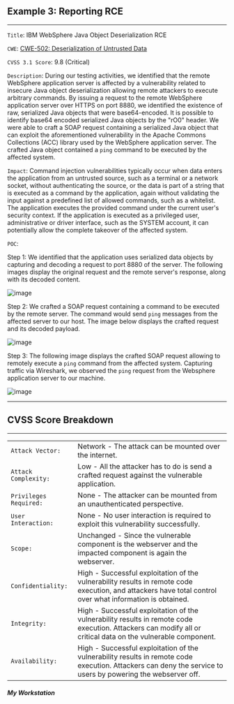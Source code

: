 ## Example 3: Reporting RCE

___

`Title`: IBM WebSphere Java Object Deserialization RCE

`CWE`: [CWE-502: Deserialization of Untrusted Data](https://cwe.mitre.org/data/definitions/502.html)

`CVSS 3.1 Score`: 9.8 (Critical)

`Description`: During our testing activities, we identified that the remote WebSphere application server is affected by a vulnerability related to insecure Java object deserialization allowing remote attackers to execute arbitrary commands. By issuing a request to the remote WebSphere application server over HTTPS on port 8880, we identified the existence of raw, serialized Java objects that were base64-encoded. It is possible to identify base64 encoded serialized Java objects by the "rO0" header. We were able to craft a SOAP request containing a serialized Java object that can exploit the aforementioned vulnerability in the Apache Commons Collections (ACC) library used by the WebSphere application server. The crafted Java object contained a `ping` command to be executed by the affected system.

`Impact`: Command injection vulnerabilities typically occur when data enters the application from an untrusted source, such as a terminal or a network socket, without authenticating the source, or the data is part of a string that is executed as a command by the application, again without validating the input against a predefined list of allowed commands, such as a whitelist. The application executes the provided command under the current user's security context. If the application is executed as a privileged user, administrative or driver interface, such as the SYSTEM account, it can potentially allow the complete takeover of the affected system.

`POC`:

Step 1: We identified that the application uses serialized data objects by capturing and decoding a request to port 8880 of the server. The following images display the original request and the remote server's response, along with its decoded content.

![image](https://academy.hackthebox.com/storage/modules/161/10.png)

Step 2: We crafted a SOAP request containing a command to be executed by the remote server. The command would send `ping` messages from the affected server to our host. The image below displays the crafted request and its decoded payload.

![image](https://academy.hackthebox.com/storage/modules/161/11.png)

Step 3: The following image displays the crafted SOAP request allowing to remotely execute a `ping` command from the affected system. Capturing traffic via Wireshark, we observed the `ping` request from the Websphere application server to our machine.

![image](https://academy.hackthebox.com/storage/modules/161/12.png)

___

## CVSS Score Breakdown

___

|  |  |
| --- | --- |
| `Attack Vector:` | Network - The attack can be mounted over the internet. |
| `Attack Complexity:` | Low - All the attacker has to do is send a crafted request against the vulnerable application. |
| `Privileges Required:` | None - The attacker can be mounted from an unauthenticated perspective. |
| `User Interaction:` | None - No user interaction is required to exploit this vulnerability successfully. |
| `Scope:` | Unchanged - Since the vulnerable component is the webserver and the impacted component is again the webserver. |
| `Confidentiality:` | High - Successful exploitation of the vulnerability results in remote code execution, and attackers have total control over what information is obtained. |
| `Integrity:` | High - Successful exploitation of the vulnerability results in remote code execution. Attackers can modify all or critical data on the vulnerable component. |
| `Availability:` | High - Successful exploitation of the vulnerability results in remote code execution. Attackers can deny the service to users by powering the webserver off. |

##### My Workstation
